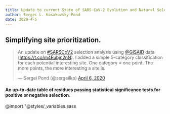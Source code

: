 ```yaml
---
title: Update to current State of SARS-CoV-2 Evolution and Natural Selection Analysis
author: Sergei L. Kosakovsky Pond
date: 2020-4-5
---
```


## Simplifying site prioritization.

<blockquote class="twitter-tweet"><p lang="en" dir="ltr">An update on <a href="https://twitter.com/hashtag/SARSCoV2?src=hash&amp;ref_src=twsrc%5Etfw">#SARSCoV2</a> selection analysis using <a href="https://twitter.com/GISAID?ref_src=twsrc%5Etfw">@GISAID</a> data (<a href="https://t.co/m4Eubjn2nN">https://t.co/m4Eubjn2nN</a>). I added a simple 5-category classification for each potential interesting site. One category = one point. The more points, the more interesting a site is.</p>&mdash; Sergei Pond (@sergeilkp) <a href="https://twitter.com/sergeilkp/status/1247139846260432897?ref_src=twsrc%5Etfw">April 6, 2020</a></blockquote> <script async src="https://platform.twitter.com/widgets.js" charset="utf-8"></script>



#### An up-to-date table of residues passing statistical significance tests for positive or negative selection.



<div id="observablehq-76fe1e78"></div>
<script type="module">
import {Runtime, Inspector} from "https://cdn.jsdelivr.net/npm/@observablehq/runtime@4/dist/runtime.js";
import define from "https://api.observablehq.com/@spond/natural-selection-analysis-of-sars-cov-2-covid-19.js?v=3";
const inspect = Inspector.into("#observablehq-76fe1e78");
(new Runtime).module(define, name => (name === "summary_table") && inspect());
</script>

@import "@styles/_variables.sass


